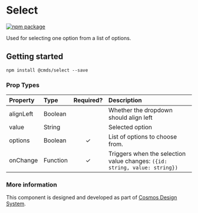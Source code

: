 # Select

[![npm package][npm-badge]][npm]

Used for selecting one option from a list of options.

## Getting started

````
npm install @cmds/select --save
````

### Prop Types

| Property | Type | Required? | Description |
|:---|:---|:---:|:---|
| alignLeft | Boolean |  | Whether the dropdown should align left |
| value | String | | Selected option |
| options | Boolean | ✓ | List of options to choose from. |
| onChange | Function | ✓ | Triggers when the selection value changes: `({id: string, value: string})` |

### More information

This component is designed and developed as part of [Cosmos Design System][cmds]. 

[cmds]: https://github.com/entercosmos/cosmos
[npm-badge]: https://img.shields.io/npm/v/@cmds/select.svg
[npm]: https://www.npmjs.org/package/@cmds/select
